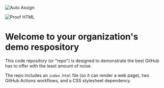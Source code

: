 ![Auto Assign](https://github.com/Korsan-Taksi-Istanbul/demo-repository/actions/workflows/auto-assign.yml/badge.svg)

![Proof HTML](https://github.com/Korsan-Taksi-Istanbul/demo-repository/actions/workflows/proof-html.yml/badge.svg)

# Welcome to your organization's demo respository
This code repository (or "repo") is designed to demonstrate the best GitHub has to offer with the least amount of noise.

The repo includes an `index.html` file (so it can render a web page), two GitHub Actions workflows, and a CSS stylesheet dependency.

